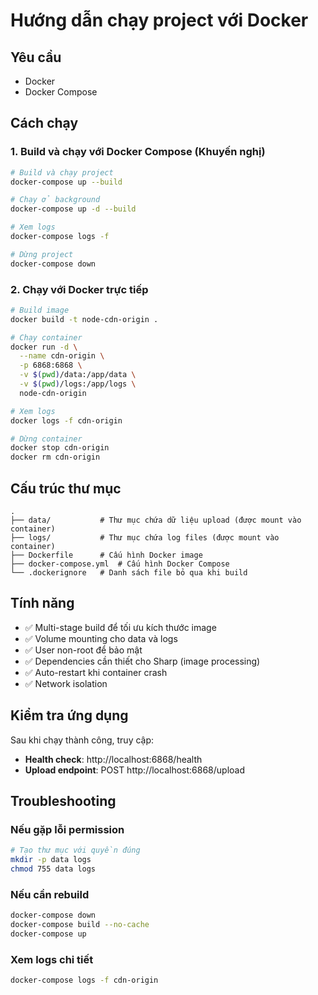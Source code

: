 # Hướng dẫn chạy project với Docker

## Yêu cầu
- Docker
- Docker Compose

## Cách chạy

### 1. Build và chạy với Docker Compose (Khuyến nghị)
```bash
# Build và chạy project
docker-compose up --build

# Chạy ở background
docker-compose up -d --build

# Xem logs
docker-compose logs -f

# Dừng project
docker-compose down
```

### 2. Chạy với Docker trực tiếp
```bash
# Build image
docker build -t node-cdn-origin .

# Chạy container
docker run -d \
  --name cdn-origin \
  -p 6868:6868 \
  -v $(pwd)/data:/app/data \
  -v $(pwd)/logs:/app/logs \
  node-cdn-origin

# Xem logs
docker logs -f cdn-origin

# Dừng container
docker stop cdn-origin
docker rm cdn-origin
```

## Cấu trúc thư mục
```
.
├── data/           # Thư mục chứa dữ liệu upload (được mount vào container)
├── logs/           # Thư mục chứa log files (được mount vào container)
├── Dockerfile      # Cấu hình Docker image
├── docker-compose.yml  # Cấu hình Docker Compose
└── .dockerignore   # Danh sách file bỏ qua khi build
```

## Tính năng
- ✅ Multi-stage build để tối ưu kích thước image
- ✅ Volume mounting cho data và logs
- ✅ User non-root để bảo mật
- ✅ Dependencies cần thiết cho Sharp (image processing)
- ✅ Auto-restart khi container crash
- ✅ Network isolation

## Kiểm tra ứng dụng
Sau khi chạy thành công, truy cập:
- **Health check**: http://localhost:6868/health
- **Upload endpoint**: POST http://localhost:6868/upload

## Troubleshooting

### Nếu gặp lỗi permission
```bash
# Tạo thư mục với quyền đúng
mkdir -p data logs
chmod 755 data logs
```

### Nếu cần rebuild
```bash
docker-compose down
docker-compose build --no-cache
docker-compose up
```

### Xem logs chi tiết
```bash
docker-compose logs -f cdn-origin
```
